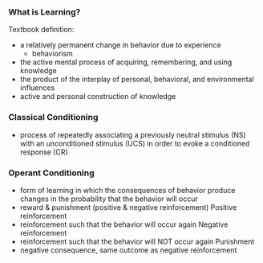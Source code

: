 ### What is Learning?
Textbook definition:
- a relatively permanent change in behavior due to experience
	- behaviorism
- the active mental process of acquiring, remembering, and using knowledge
- the product of the interplay of personal, behavioral, and environmental influences
- active and personal construction of knowledge

### Classical Conditioning
- process of repeatedly associating a previously neutral stimulus (NS) with an unconditioned stimulus (UCS) in order to evoke a conditioned response (CR)
### Operant Conditioning
- form of learning in which the consequences of behavior produce changes in the probability that the behavior will occur
- reward & punishment (positive & negative reinforcement)
Positive reinforcement
- reinforcement such that the behavior will occur again
Negative reinforcement
- reinforcement such that the behavior will NOT occur again
Punishment
- negative consequence, same outcome as negative reinforcement